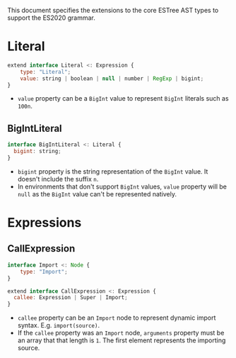 This document specifies the extensions to the core ESTree AST types to support the ES2020 grammar.

# Literal

```js
extend interface Literal <: Expression {
    type: "Literal";
    value: string | boolean | null | number | RegExp | bigint;
}
```

- `value` property can be a `BigInt` value to represent `BigInt` literals
  such as `100n`.

## BigIntLiteral

```js
interface BigIntLiteral <: Literal {
  bigint: string;
}
```

- `bigint` property is the string representation of the `BigInt` value.
  It doesn't include the suffix `n`.
- In environments that don't support `BigInt` values, `value` property will be
  `null` as the `BigInt` value can't be represented natively.

# Expressions

## CallExpression

```js
interface Import <: Node {
    type: "Import";
}
```

```js
extend interface CallExpression <: Expression {
  callee: Expression | Super | Import;
}
```

- `callee` property can be an `Import` node to represent dynamic import syntax.
  E.g. `import(source)`.
- If the `callee` property was an `Import` node, `arguments` property must be an
  array that that length is `1`. The first element represents the importing
  source.
